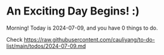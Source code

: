 # An Exciting Day Begins! :)

Morning! Today is 2024-07-09, and you have 0 things to do.

Check https://raw.githubusercontent.com/cauliyang/to-do-list/main/todos/2024-07-09.md